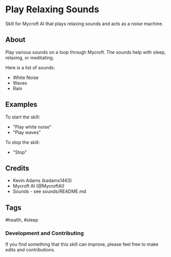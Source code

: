 # Play Relaxing Sounds
Skill for Mycroft AI that plays relaxing sounds and acts as a noise machine.

## About
Play various sounds on a loop through Mycroft. The sounds help with sleep, relaxing, or meditating.

Here is a list of sounds:

 * White Noise
 * Waves
 * Rain

## Examples

To start the skill:

 * "Play white noise"
 * "Play waves"

To stop the skill:

 * "Stop"
 
 ## Credits
 
  * Kevin Adams (kadams1463)
  * Mycroft AI (@MycroftAI)
  * Sounds - see sounds/README.md
  
 ## Tags
 
 #health, #sleep
 
 ### Development and Contributing
 If you find something that this skill can improve, please feel free to make edits and contributions.
